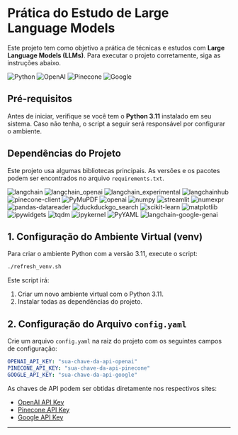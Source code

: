 # Prática do Estudo de Large Language Models

Este projeto tem como objetivo a prática de técnicas e estudos com **Large Language Models (LLMs)**. Para executar o projeto corretamente, siga as instruções abaixo.

![Python](https://img.shields.io/badge/python-3.11-blue.svg)
![OpenAI](https://img.shields.io/badge/OpenAI-API-green.svg)
![Pinecone](https://img.shields.io/badge/Pinecone-API-blue.svg)
![Google](https://img.shields.io/badge/Google-API-orange.svg)

## **Pré-requisitos**

Antes de iniciar, verifique se você tem o **Python 3.11** instalado em seu sistema. Caso não tenha, o script a seguir será responsável por configurar o ambiente.

## **Dependências do Projeto**

Este projeto usa algumas bibliotecas principais. As versões e os pacotes podem ser encontrados no arquivo `requirements.txt`.

![langchain](https://img.shields.io/badge/langchain-0.2.7-blue.svg)
![langchain_openai](https://img.shields.io/badge/langchain_openai-0.1.16-blue.svg)
![langchain_experimental](https://img.shields.io/badge/langchain_experimental-0.0.62-blue.svg)
![langchainhub](https://img.shields.io/badge/langchainhub-0.1.20-blue.svg)
![pinecone-client](https://img.shields.io/badge/pinecone--client-4.1.2-blue.svg)
![PyMuPDF](https://img.shields.io/badge/PyMuPDF-1.24.7-blue.svg)
![openai](https://img.shields.io/badge/openai-1.35.13-blue.svg)
![numpy](https://img.shields.io/badge/numpy-1.26.4-blue.svg)
![streamlit](https://img.shields.io/badge/streamlit-1.36.0-blue.svg)
![numexpr](https://img.shields.io/badge/numexpr-2.10.1-blue.svg)
![pandas-datareader](https://img.shields.io/badge/pandas--datareader-0.10.0-blue.svg)
![duckduckgo_search](https://img.shields.io/badge/duckduckgo--search-6.1.12-blue.svg)
![scikit-learn](https://img.shields.io/badge/scikit--learn-1.5.1-blue.svg)
![matplotlib](https://img.shields.io/badge/matplotlib-3.9.1-blue.svg)
![ipywidgets](https://img.shields.io/badge/ipywidgets-8.1.3-blue.svg)
![tqdm](https://img.shields.io/badge/tqdm-4.66.4-blue.svg)
![ipykernel](https://img.shields.io/badge/ipykernel-6.29.5-blue.svg)
![PyYAML](https://img.shields.io/badge/PyYAML-6.0.1-blue.svg)
![langchain-google-genai](https://img.shields.io/badge/langchain--google--genai-1.0.7-blue.svg)

## **1. Configuração do Ambiente Virtual (venv)**

Para criar o ambiente Python com a versão 3.11, execute o script:

```bash
./refresh_venv.sh
```

Este script irá:

1. Criar um novo ambiente virtual com o Python 3.11.
2. Instalar todas as dependências do projeto.

## **2. Configuração do Arquivo `config.yaml`**

Crie um arquivo `config.yaml` na raiz do projeto com os seguintes campos de configuração:

```yaml
OPENAI_API_KEY: "sua-chave-da-api-openai"
PINECONE_API_KEY: "sua-chave-da-api-pinecone"
GOOGLE_API_KEY: "sua-chave-da-api-google"
```

As chaves de API podem ser obtidas diretamente nos respectivos sites:

- [OpenAI API Key](https://platform.openai.com/)
- [Pinecone API Key](https://www.pinecone.io/)
- [Google API Key](https://cloud.google.com/docs/authentication/api-keys)

---